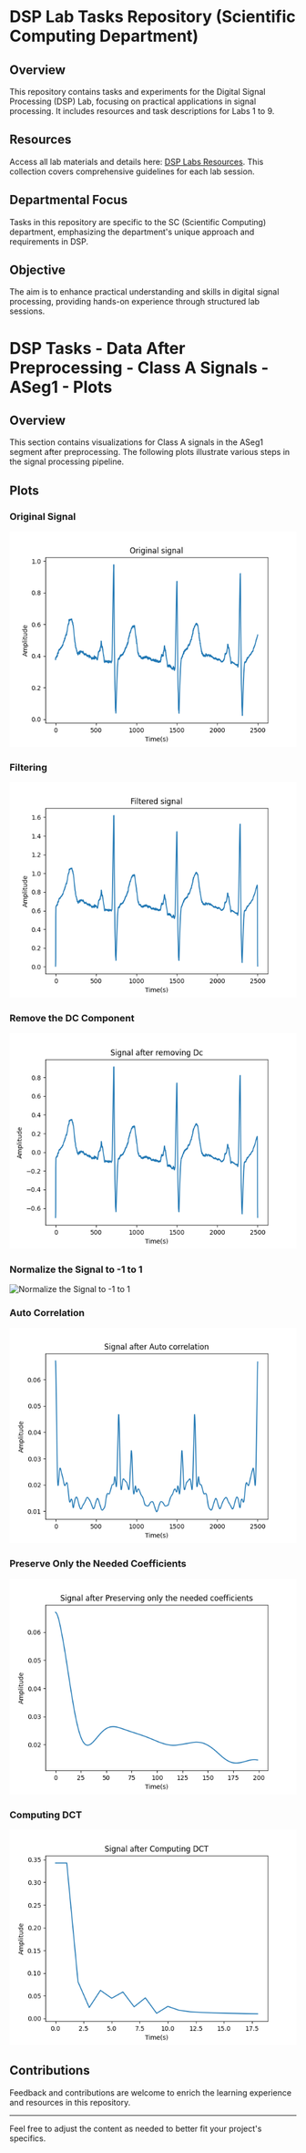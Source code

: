 # DSP Lab Tasks Repository (Scientific Computing Department)

## Overview
This repository contains tasks and experiments for the Digital Signal Processing (DSP) Lab, focusing on practical applications in signal processing. It includes resources and task descriptions for Labs 1 to 9.

## Resources
Access all lab materials and details here: [DSP Labs Resources](https://drive.google.com/drive/folders/1kbCxEvzpiQkK1CDJFxY6jiwmyz-dmoe-). This collection covers comprehensive guidelines for each lab session.

## Departmental Focus
Tasks in this repository are specific to the SC (Scientific Computing) department, emphasizing the department's unique approach and requirements in DSP.

## Objective
The aim is to enhance practical understanding and skills in digital signal processing, providing hands-on experience through structured lab sessions.

# DSP Tasks - Data After Preprocessing - Class A Signals - ASeg1 - Plots

## Overview
This section contains visualizations for Class A signals in the ASeg1 segment after preprocessing. The following plots illustrate various steps in the signal processing pipeline.

## Plots

### Original Signal
![Original Signal](https://github.com/abanoubashraf686/DSP-Tasks/blob/master/Data%20After%20Preprocessing/Class%20A%20signals/ASeg1/Plots/0-%20Original.png)

### Filtering
![Filtering](https://github.com/abanoubashraf686/DSP-Tasks/blob/master/Data%20After%20Preprocessing/Class%20A%20signals/ASeg1/Plots/1-%20filtering.png)

### Remove the DC Component
![Remove the DC Component](https://github.com/abanoubashraf686/DSP-Tasks/blob/master/Data%20After%20Preprocessing/Class%20A%20signals/ASeg1/Plots/2-%20Remove%20the%20DC%20component.png)

### Normalize the Signal to -1 to 1
![Normalize the Signal to -1 to 1](https://github.com/abanoubashraf686/DSP-Tasks/blob/master/Data%20After%20Preprocessing/Class%20A%20signals/ASeg1/Plots/3-%20Normalize%20the%20signal%20to%20be%20from%20-1%20to%201.png)

### Auto Correlation
![Auto Correlation](https://github.com/abanoubashraf686/DSP-Tasks/blob/master/Data%20After%20Preprocessing/Class%20A%20signals/ASeg1/Plots/4-%20Auto%20correlation.png)

### Preserve Only the Needed Coefficients
![Preserve Only the Needed Coefficients](https://github.com/abanoubashraf686/DSP-Tasks/blob/master/Data%20After%20Preprocessing/Class%20A%20signals/ASeg1/Plots/5-%20Preserve%20only%20the%20needed%20coefficients.png)

### Computing DCT
![Computing DCT](https://github.com/abanoubashraf686/DSP-Tasks/blob/master/Data%20After%20Preprocessing/Class%20A%20signals/ASeg1/Plots/6-%20Computing%20DCT.png)



## Contributions
Feedback and contributions are welcome to enrich the learning experience and resources in this repository.

---

Feel free to adjust the content as needed to better fit your project's specifics.
